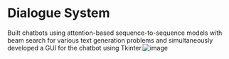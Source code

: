 # Dialogue System
Built chatbots using attention-based sequence-to-sequence models with beam search for various text generation problems and simultaneously developed a GUI for the chatbot using Tkinter.![image](https://user-images.githubusercontent.com/33075831/131304694-1a7a998f-08a3-4884-a1e8-bc54c7373b9d.png)

